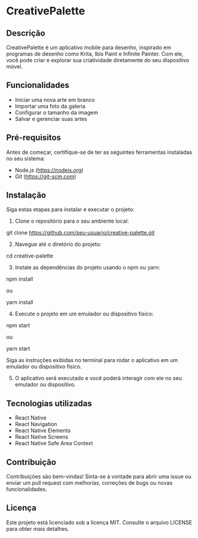 # CreativePalette

## Descrição
CreativePalette é um aplicativo mobile para desenho, inspirado em programas de desenho como Krita, Ibis Paint e Infinite Painter. Com ele, você pode criar e explorar sua criatividade diretamente do seu dispositivo móvel.

## Funcionalidades
- Iniciar uma nova arte em branco
- Importar uma foto da galeria
- Configurar o tamanho da imagem
- Salvar e gerenciar suas artes

## Pré-requisitos
Antes de começar, certifique-se de ter as seguintes ferramentas instaladas no seu sistema:
- Node.js (https://nodejs.org)
- Git (https://git-scm.com)

## Instalação
Siga estas etapas para instalar e executar o projeto:

1. Clone o repositório para o seu ambiente local:

git clone https://github.com/seu-usuario/creative-palette.git

2. Navegue até o diretório do projeto:

cd creative-palette

3. Instale as dependências do projeto usando o npm ou yarn:

npm install

ou

yarn install

4. Execute o projeto em um emulador ou dispositivo físico:

npm start

ou

yarn start

Siga as instruções exibidas no terminal para rodar o aplicativo em um emulador ou dispositivo físico.

5. O aplicativo será executado e você poderá interagir com ele no seu emulador ou dispositivo.

## Tecnologias utilizadas
- React Native
- React Navigation
- React Native Elements
- React Native Screens
- React Native Safe Area Context

## Contribuição
Contribuições são bem-vindas! Sinta-se à vontade para abrir uma issue ou enviar um pull request com melhorias, correções de bugs ou novas funcionalidades.

## Licença
Este projeto está licenciado sob a licença MIT. Consulte o arquivo LICENSE para obter mais detalhes.

